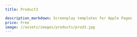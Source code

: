 ```yaml
---
title: Product3

description_markdown: Screenplay templates for Apple Pages
price: Free
image: //assets/images/products/prod3.jpg
---
```

